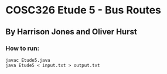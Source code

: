 # COSC326 Etude 5 - Bus Routes
## By Harrison Jones and Oliver Hurst
### How to run:
```
javac Etude5.java
java Etude5 < input.txt > output.txt
```